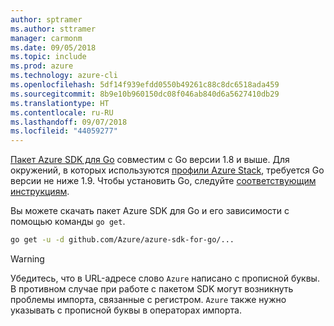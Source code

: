 ```yaml
---
author: sptramer
ms.author: sttramer
manager: carmonm
ms.date: 09/05/2018
ms.topic: include
ms.prod: azure
ms.technology: azure-cli
ms.openlocfilehash: 5df14f939efdd0550b49261c88c8dc6518ada459
ms.sourcegitcommit: 8b9e10b960150dc08f046ab840d6a5627410db29
ms.translationtype: HT
ms.contentlocale: ru-RU
ms.lasthandoff: 09/07/2018
ms.locfileid: "44059277"
---
```

[Пакет Azure SDK для Go](https://github.com/Azure/azure-sdk-for-go) совместим с Go версии 1.8 и выше. Для окружений, в которых используются [профили Azure Stack](/azure/azure-stack/user/azure-stack-version-profiles-go), требуется Go версии не ниже 1.9.
Чтобы установить Go, следуйте [соответствующим инструкциям](https://golang.org/doc/install).

Вы можете скачать пакет Azure SDK для Go и его зависимости с помощью команды `go get`.

```bash
go get -u -d github.com/Azure/azure-sdk-for-go/...
```

> [!WARNING]
> Убедитесь, что в URL-адресе слово `Azure` написано с прописной буквы. В противном случае при работе с пакетом SDK могут возникнуть проблемы импорта, связанные с регистром. `Azure` также нужно указывать с прописной буквы в операторах импорта.
